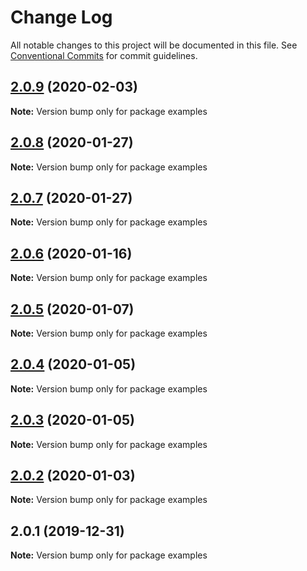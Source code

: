 # Change Log

All notable changes to this project will be documented in this file.
See [Conventional Commits](https://conventionalcommits.org) for commit guidelines.

## [2.0.9](https://github.com/eBay/oja/compare/examples@2.0.8...examples@2.0.9) (2020-02-03)

**Note:** Version bump only for package examples





## [2.0.8](https://github.com/eBay/oja/compare/examples@2.0.7...examples@2.0.8) (2020-01-27)

**Note:** Version bump only for package examples





## [2.0.7](https://github.com/eBay/oja/compare/examples@2.0.6...examples@2.0.7) (2020-01-27)

**Note:** Version bump only for package examples





## [2.0.6](https://github.com/eBay/oja/compare/examples@2.0.5...examples@2.0.6) (2020-01-16)

**Note:** Version bump only for package examples





## [2.0.5](https://github.com/eBay/oja/compare/examples@2.0.4...examples@2.0.5) (2020-01-07)

**Note:** Version bump only for package examples





## [2.0.4](https://github.com/eBay/oja/compare/examples@2.0.3...examples@2.0.4) (2020-01-05)

**Note:** Version bump only for package examples





## [2.0.3](https://github.com/eBay/oja/compare/examples@2.0.2...examples@2.0.3) (2020-01-05)

**Note:** Version bump only for package examples





## [2.0.2](https://github.com/eBay/oja/compare/examples@2.0.1...examples@2.0.2) (2020-01-03)

**Note:** Version bump only for package examples





## 2.0.1 (2019-12-31)

**Note:** Version bump only for package examples
